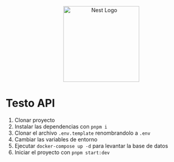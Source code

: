 <p align="center">
  <a href="http://nestjs.com/" target="blank"><img src="https://nestjs.com/img/logo-small.svg" width="200" alt="Nest Logo" /></a>
</p>

# Testo API

1. Clonar proyecto
2. Instalar las dependencias con ```pnpm i```
3. Clonar el archivo ```.env.template``` renombrandolo a ```.env```
4. Cambiar las variables de entorno
5. Ejecutar ```docker-compose up -d``` para levantar la base de datos
6. Iniciar el proyecto con ```pnpm start:dev```